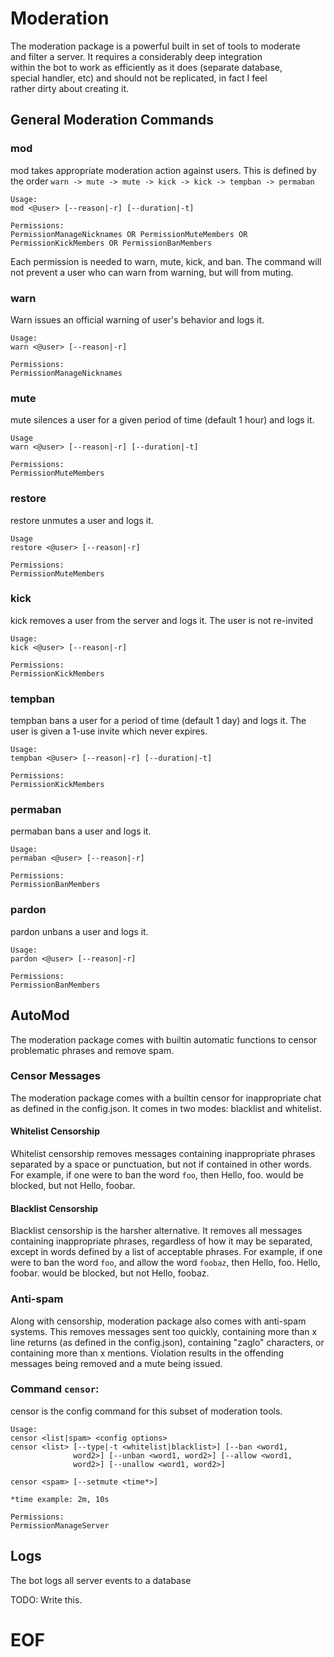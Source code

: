 # Moderation                                                            
                                                                                     
The moderation package is a powerful built in set of tools to moderate  
and filter a server. It requires a considerably deep integration        
within the bot to work as efficiently as it does (separate database,    
special handler, etc) and should not be replicated, in fact I feel      
rather dirty about creating it.

## General Moderation Commands

### mod

mod takes appropriate moderation action against users. This is defined
by the order `warn -> mute -> mute -> kick -> kick -> tempban ->
permaban`

    Usage:
    mod <@user> [--reason|-r] [--duration|-t]

    Permissions:
    PermissionManageNicknames OR PermissionMuteMembers OR 
    PermissionKickMembers OR PermissionBanMembers

Each permission is needed to warn, mute, kick, and ban. The command
will not prevent a user who can warn from warning, but will from
muting.

### warn

Warn issues an official warning of user's behavior and logs it.

    Usage:
    warn <@user> [--reason|-r]

    Permissions:
    PermissionManageNicknames

### mute

mute silences a user for a given period of time (default
1 hour) and logs it.

    Usage
    warn <@user> [--reason|-r] [--duration|-t]

    Permissions:
    PermissionMuteMembers

### restore

restore unmutes a user and logs it.

    Usage
    restore <@user> [--reason|-r]

    Permissions:
    PermissionMuteMembers

### kick

kick removes a user from the server and logs it. The user is not
re-invited

    Usage:
    kick <@user> [--reason|-r]

    Permissions:
    PermissionKickMembers

### tempban

tempban bans a user for a period of time (default 1 day) and logs it.
The user is given a 1-use invite which never expires.

    Usage:
    tempban <@user> [--reason|-r] [--duration|-t]

    Permissions:
    PermissionKickMembers

### permaban

permaban bans a user and logs it.

    Usage:
    permaban <@user> [--reason|-r]

    Permissions:
    PermissionBanMembers

### pardon

pardon unbans a user and logs it.

    Usage:
    pardon <@user> [--reason|-r]

    Permissions:
    PermissionBanMembers

## AutoMod

The moderation package comes with builtin automatic functions to
censor problematic phrases and remove spam.

### Censor Messages

The moderation package comes with a builtin censor for inappropriate
chat as defined in the config.json. It comes in two modes: blacklist
and whitelist.

#### Whitelist Censorship

Whitelist censorship removes messages containing inappropriate phrases
separated by a space or punctuation, but not if contained in other
words. For example, if one were to ban the word `foo`, then
    Hello, foo.
would be blocked, but not
    Hello, foobar.

#### Blacklist Censorship

Blacklist censorship is the harsher alternative. It removes all
messages containing inappropriate phrases, regardless of how it may be
separated, except in words defined by a list of acceptable phrases.
For example, if one were to ban the word `foo`, and allow the word
`foobaz`, then
    Hello, foo.
    Hello, foobar.
would be blocked, but not
    Hello, foobaz.

### Anti-spam

Along with censorship, moderation package also comes with anti-spam
systems. This removes messages sent too quickly, containing more than
x line returns (as defined in the config.json), containing "zaglo"
characters, or containing more than x mentions. Violation results in
the offending messages being removed and a mute being issued.

### Command `censor`:

censor is the config command for this subset of moderation tools.

    Usage:
    censor <list|spam> <config options>
    censor <list> [--type|-t <whitelist|blacklist>] [--ban <word1,
                  word2>] [--unban <word1, word2>] [--allow <word1,
                  word2>] [--unallow <word1, word2>]

    censor <spam> [--setmute <time*>]

    *time example: 2m, 10s

    Permissions:
    PermissionManageServer

## Logs

The bot logs all server events to a database 

TODO: Write this.

# EOF

